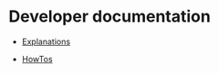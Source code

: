 # Developer documentation

- [Explanations](explanations/explanations.md)

- [HowTos](howtos/howtos.md)
